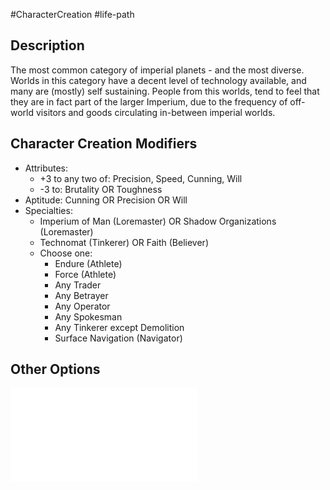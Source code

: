 #CharacterCreation #life-path 
## Description
The most common category of imperial planets - and the most diverse. Worlds in this category have a decent level of technology available, and many are (mostly) self sustaining.
People from this worlds, tend to feel that they are in fact part of the larger Imperium, due to the frequency of off-world visitors and goods circulating in-between imperial worlds.


## Character Creation Modifiers
- Attributes:
	- +3 to any two of: Precision, Speed, Cunning, Will
	- -3 to: Brutality OR Toughness 
- Aptitude: Cunning OR Precision OR Will
- Specialties:
	- Imperium of Man (Loremaster) OR Shadow Organizations (Loremaster)
	- Technomat (Tinkerer) OR Faith (Believer)
	- Choose one:
		- Endure (Athlete)
		- Force (Athlete)
		- Any Trader
		- Any Betrayer
		- Any Operator
		- Any Spokesman
		- Any Tinkerer except Demolition
		- Surface Navigation (Navigator)

## Other Options
![](</LifePath/Homeworld/List of Homeworlds.md>)